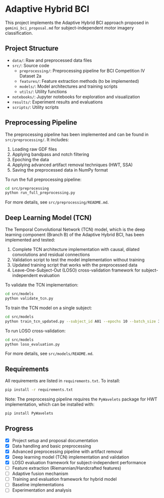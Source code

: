 # Adaptive Hybrid BCI

This project implements the Adaptive Hybrid BCI approach proposed in `gemini_bci_proposal.md` for subject-independent motor imagery classification.

## Project Structure

- `data/`: Raw and preprocessed data files
- `src/`: Source code
  - `preprocessing/`: Preprocessing pipeline for BCI Competition IV Dataset 2a
  - `features/`: Feature extraction methods (to be implemented)
  - `models/`: Model architectures and training scripts
  - `utils/`: Utility functions
- `notebooks/`: Jupyter notebooks for exploration and visualization
- `results/`: Experiment results and evaluations
- `scripts/`: Utility scripts

## Preprocessing Pipeline

The preprocessing pipeline has been implemented and can be found in `src/preprocessing/`. It includes:

1. Loading raw GDF files
2. Applying bandpass and notch filtering
3. Epoching the data
4. Applying advanced artifact removal techniques (HWT, SSA)
5. Saving the preprocessed data in NumPy format

To run the full preprocessing pipeline:

```bash
cd src/preprocessing
python run_full_preprocessing.py
```

For more details, see `src/preprocessing/README.md`.

## Deep Learning Model (TCN)

The Temporal Convolutional Network (TCN) model, which is the deep learning component (Branch B) of the Adaptive Hybrid BCI, has been implemented and tested:

1. Complete TCN architecture implementation with causal, dilated convolutions and residual connections
2. Validation script to test the model implementation without training
3. Updated training script that works with the preprocessed data
4. Leave-One-Subject-Out (LOSO) cross-validation framework for subject-independent evaluation

To validate the TCN implementation:

```bash
cd src/models
python validate_tcn.py
```

To train the TCN model on a single subject:

```bash
cd src/models
python train_tcn_updated.py --subject_id A01 --epochs 10 --batch_size 32
```

To run LOSO cross-validation:

```bash
cd src/models
python loso_evaluation.py
```

For more details, see `src/models/README.md`.

## Requirements

All requirements are listed in `requirements.txt`. To install:

```bash
pip install -r requirements.txt
```

Note: The preprocessing pipeline requires the `PyWavelets` package for HWT implementation, which can be installed with:

```bash
pip install PyWavelets
```

## Progress

- [x] Project setup and proposal documentation
- [x] Data handling and basic preprocessing
- [x] Advanced preprocessing pipeline with artifact removal
- [x] Deep learning model (TCN) implementation and validation
- [x] LOSO evaluation framework for subject-independent performance
- [ ] Feature extraction (Riemannian/Handcrafted features)
- [ ] Adaptive fusion mechanism
- [ ] Training and evaluation framework for hybrid model
- [ ] Baseline implementations
- [ ] Experimentation and analysis